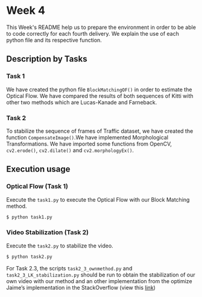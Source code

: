 # Week 4

This Week's README help us to prepare the environment in order to be able to code correctly for each fourth delivery. We explain the use of each python file and its respective function.

## Description by Tasks

### Task 1
We have created the python file `BlockMatchingOF()` in order to estimate the Optical Flow. We have compared the results of both sequences of Kitti with other two methods which are Lucas-Kanade and Farneback. 


### Task 2

To stabilize the sequence of frames of Traffic dataset, we have created the function `CompensateImage()`.We have implemented Morphological Transformations. We have imported some functions from OpenCV, `cv2.erode()`, `cv2.dilate()` and `cv2.morphologyEx()`.

## Execution usage
### Optical Flow (Task 1)
Execute the `task1.py` to execute the Optical Flow with our Block Matching method.
```sh
$ python task1.py
```

### Video Stabilization (Task 2)
Execute the `task2.py` to stabilize the video.
```sh
$ python task2.py
```

For Task 2.3, the scripts `task2_3_ownmethod.py` and `task2_3_LK_stabilization.py` should be run to obtain the stabilization of our own video with our method and an other implementation from the optimize Jaime’s implementation in the StackOverflow (view this [link](https://stackoverflow.com/questions/14321092/lucas-kanade-python-numpy-implementation-uses-enormous-amount-of-memory))
